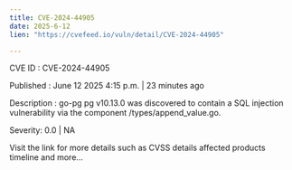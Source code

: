 ```yaml
---
title: CVE-2024-44905
date: 2025-6-12
lien: "https://cvefeed.io/vuln/detail/CVE-2024-44905"

---
```


CVE ID : CVE-2024-44905

Published :  June 12
2025
4:15 p.m. | 23 minutes ago

Description : go-pg pg v10.13.0 was discovered to contain a SQL injection vulnerability via the component /types/append_value.go.

Severity: 0.0 | NA

Visit the link for more details
such as CVSS details
affected products
timeline
and more...
